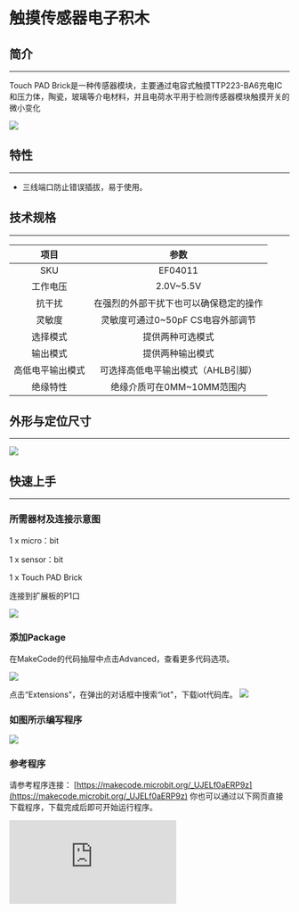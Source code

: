 ﻿# 触摸传感器电子积木

## 简介
---
Touch PAD Brick是一种传感器模块，主要通过电容式触摸TTP223-BA6充电IC和压力体，陶瓷，玻璃等介电材料，并且电荷水平用于检测传感器模块触摸开关的微小变化

 ![](https://wiki-media-ef.oss-cn-hongkong.aliyuncs.com/docs/microbit/sensor/octopus-sensors/sensor/images/XLSIYQj.jpg)

## 特性
---
- 三线端口防止错误插拔，易于使用。

## 技术规格
---

项目 | 参数
:-: | :-:
SKU|EF04011
工作电压|2.0V~5.5V
抗干扰|在强烈的外部干扰下也可以确保稳定的操作
灵敏度|灵敏度可通过0~50pF CS电容外部调节
选择模式|提供两种可选模式
输出模式|提供两种输出模式
高低电平输出模式|可选择高低电平输出模式（AHLB引脚）
绝缘特性|绝缘介质可在0MM~10MM范围内
## 外形与定位尺寸
---
 ![](https://wiki-media-ef.oss-cn-hongkong.aliyuncs.com/docs/microbit/sensor/octopus-sensors/sensor/images/uX6EyOO.png)

## 快速上手
---

### 所需器材及连接示意图
1 x micro：bit

1 x sensor：bit

1 x Touch PAD Brick

连接到扩展板的P1口

 ![](https://wiki-media-ef.oss-cn-hongkong.aliyuncs.com/docs/microbit/sensor/octopus-sensors/sensor/images/xqYKZ0r.png)

### 添加Package
在MakeCode的代码抽屉中点击Advanced，查看更多代码选项。

 ![](https://wiki-media-ef.oss-cn-hongkong.aliyuncs.com/docs/microbit/sensor/octopus-sensors/sensor/images/smtcNoB.png)

点击“Extensions”，在弹出的对话框中搜索“iot"，下载iot代码库。
 ![](https://wiki-media-ef.oss-cn-hongkong.aliyuncs.com/docs/microbit/sensor/octopus-sensors/sensor/images/qChMeYd.png)

### 如图所示编写程序
 ![](https://wiki-media-ef.oss-cn-hongkong.aliyuncs.com/docs/microbit/sensor/octopus-sensors/sensor/images/04011_03.png)

### 参考程序
请参考程序连接：
[https://makecode.microbit.org/_UJELf0aERP9z](https://makecode.microbit.org/_UJELf0aERP9z)
你也可以通过以下网页直接下载程序，下载完成后即可开始运行程序。

<div
    style={{
        position: 'relative',
        paddingBottom: '60%',
        overflow: 'hidden',
    }}
>
    <iframe
        src="https://makecode.microbit.org/_UJELf0aERP9z"
        frameborder="0"
        sandbox="allow-popups allow-forms allow-scripts allow-same-origin"
        style={{
            position: 'absolute',
            width: '100%',
            height: '100%',
        }}
    />
</div>
---

### 结果
- micro:bit的点阵屏上显示出相关的传感器数据信息。

## 相关案例
---

## 技术文档
---
